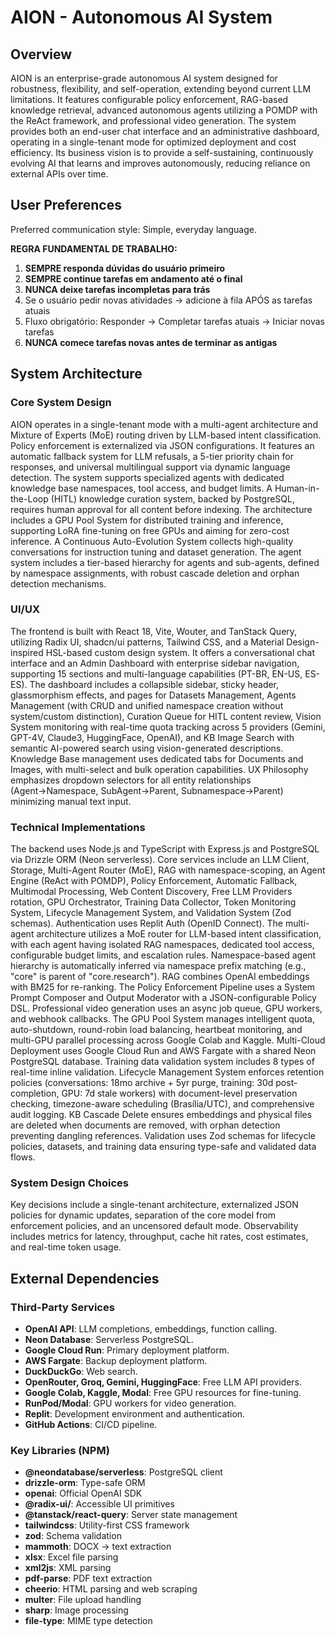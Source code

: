 # AION - Autonomous AI System

## Overview
AION is an enterprise-grade autonomous AI system designed for robustness, flexibility, and self-operation, extending beyond current LLM limitations. It features configurable policy enforcement, RAG-based knowledge retrieval, advanced autonomous agents utilizing a POMDP with the ReAct framework, and professional video generation. The system provides both an end-user chat interface and an administrative dashboard, operating in a single-tenant mode for optimized deployment and cost efficiency. Its business vision is to provide a self-sustaining, continuously evolving AI that learns and improves autonomously, reducing reliance on external APIs over time.

## User Preferences
Preferred communication style: Simple, everyday language.

**REGRA FUNDAMENTAL DE TRABALHO:**
1. **SEMPRE responda dúvidas do usuário primeiro**
2. **SEMPRE continue tarefas em andamento até o final**
3. **NUNCA deixe tarefas incompletas para trás**
4. Se o usuário pedir novas atividades → adicione à fila APÓS as tarefas atuais
5. Fluxo obrigatório: Responder → Completar tarefas atuais → Iniciar novas tarefas
6. **NUNCA comece tarefas novas antes de terminar as antigas**

## System Architecture

### Core System Design
AION operates in a single-tenant mode with a multi-agent architecture and Mixture of Experts (MoE) routing driven by LLM-based intent classification. Policy enforcement is externalized via JSON configurations. It features an automatic fallback system for LLM refusals, a 5-tier priority chain for responses, and universal multilingual support via dynamic language detection. The system supports specialized agents with dedicated knowledge base namespaces, tool access, and budget limits. A Human-in-the-Loop (HITL) knowledge curation system, backed by PostgreSQL, requires human approval for all content before indexing. The architecture includes a GPU Pool System for distributed training and inference, supporting LoRA fine-tuning on free GPUs and aiming for zero-cost inference. A Continuous Auto-Evolution System collects high-quality conversations for instruction tuning and dataset generation. The agent system includes a tier-based hierarchy for agents and sub-agents, defined by namespace assignments, with robust cascade deletion and orphan detection mechanisms.

### UI/UX
The frontend is built with React 18, Vite, Wouter, and TanStack Query, utilizing Radix UI, shadcn/ui patterns, Tailwind CSS, and a Material Design-inspired HSL-based custom design system. It offers a conversational chat interface and an Admin Dashboard with enterprise sidebar navigation, supporting 15 sections and multi-language capabilities (PT-BR, EN-US, ES-ES). The dashboard includes a collapsible sidebar, sticky header, glassmorphism effects, and pages for Datasets Management, Agents Management (with CRUD and unified namespace creation without system/custom distinction), Curation Queue for HITL content review, Vision System monitoring with real-time quota tracking across 5 providers (Gemini, GPT-4V, Claude3, HuggingFace, OpenAI), and KB Image Search with semantic AI-powered search using vision-generated descriptions. Knowledge Base management uses dedicated tabs for Documents and Images, with multi-select and bulk operation capabilities. UX Philosophy emphasizes dropdown selectors for all entity relationships (Agent→Namespace, SubAgent→Parent, Subnamespace→Parent) minimizing manual text input.

### Technical Implementations
The backend uses Node.js and TypeScript with Express.js and PostgreSQL via Drizzle ORM (Neon serverless). Core services include an LLM Client, Storage, Multi-Agent Router (MoE), RAG with namespace-scoping, an Agent Engine (ReAct with POMDP), Policy Enforcement, Automatic Fallback, Multimodal Processing, Web Content Discovery, Free LLM Providers rotation, GPU Orchestrator, Training Data Collector, Token Monitoring System, Lifecycle Management System, and Validation System (Zod schemas). Authentication uses Replit Auth (OpenID Connect). The multi-agent architecture utilizes a MoE router for LLM-based intent classification, with each agent having isolated RAG namespaces, dedicated tool access, configurable budget limits, and escalation rules. Namespace-based agent hierarchy is automatically inferred via namespace prefix matching (e.g., "core" is parent of "core.research"). RAG combines OpenAI embeddings with BM25 for re-ranking. The Policy Enforcement Pipeline uses a System Prompt Composer and Output Moderator with a JSON-configurable Policy DSL. Professional video generation uses an async job queue, GPU workers, and webhook callbacks. The GPU Pool System manages intelligent quota, auto-shutdown, round-robin load balancing, heartbeat monitoring, and multi-GPU parallel processing across Google Colab and Kaggle. Multi-Cloud Deployment uses Google Cloud Run and AWS Fargate with a shared Neon PostgreSQL database. Training data validation system includes 8 types of real-time inline validation. Lifecycle Management System enforces retention policies (conversations: 18mo archive + 5yr purge, training: 30d post-completion, GPU: 7d stale workers) with document-level preservation checking, timezone-aware scheduling (Brasília/UTC), and comprehensive audit logging. KB Cascade Delete ensures embeddings and physical files are deleted when documents are removed, with orphan detection preventing dangling references. Validation uses Zod schemas for lifecycle policies, datasets, and training data ensuring type-safe and validated data flows.

### System Design Choices
Key decisions include a single-tenant architecture, externalized JSON policies for dynamic updates, separation of the core model from enforcement policies, and an uncensored default mode. Observability includes metrics for latency, throughput, cache hit rates, cost estimates, and real-time token usage.

## External Dependencies

### Third-Party Services
- **OpenAI API**: LLM completions, embeddings, function calling.
- **Neon Database**: Serverless PostgreSQL.
- **Google Cloud Run**: Primary deployment platform.
- **AWS Fargate**: Backup deployment platform.
- **DuckDuckGo**: Web search.
- **OpenRouter, Groq, Gemini, HuggingFace**: Free LLM API providers.
- **Google Colab, Kaggle, Modal**: Free GPU resources for fine-tuning.
- **RunPod/Modal**: GPU workers for video generation.
- **Replit**: Development environment and authentication.
- **GitHub Actions**: CI/CD pipeline.

### Key Libraries (NPM)
- **@neondatabase/serverless**: PostgreSQL client
- **drizzle-orm**: Type-safe ORM
- **openai**: Official OpenAI SDK
- **@radix-ui/**: Accessible UI primitives
- **@tanstack/react-query**: Server state management
- **tailwindcss**: Utility-first CSS framework
- **zod**: Schema validation
- **mammoth**: DOCX → text extraction
- **xlsx**: Excel file parsing
- **xml2js**: XML parsing
- **pdf-parse**: PDF text extraction
- **cheerio**: HTML parsing and web scraping
- **multer**: File upload handling
- **sharp**: Image processing
- **file-type**: MIME type detection